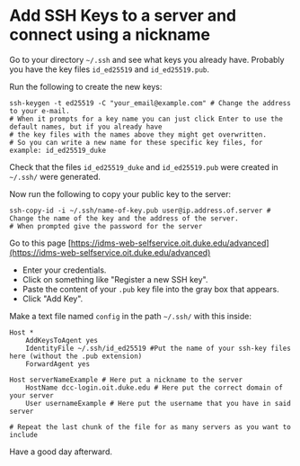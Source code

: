 # Add SSH Keys to a server and connect using a nickname

Go to your directory `~/.ssh` and see what keys you already have. Probably you have the key files `id_ed25519` and `id_ed25519.pub`.

Run the following to create the new keys: 
~~~
ssh-keygen -t ed25519 -C "your_email@example.com" # Change the address to your e-mail.
# When it prompts for a key name you can just click Enter to use the default names, but if you already have
# the key files with the names above they might get overwritten.
# So you can write a new name for these specific key files, for example: id_ed25519_duke
~~~
Check that the files `id_ed25519_duke` and `id_ed25519.pub` were created in `~/.ssh/` were generated.  

Now run the following to copy your public key to the server:
~~~
ssh-copy-id -i ~/.ssh/name-of-key.pub user@ip.address.of.server # Change the name of the key and the address of the server.
# When prompted give the password for the server
~~~

Go to this page [https://idms-web-selfservice.oit.duke.edu/advanced](https://idms-web-selfservice.oit.duke.edu/advanced) 
- Enter your credentials.  
- Click on something like "Register a new SSH key".  
- Paste the content of your `.pub` key file into the gray box that appears.  
- Click "Add Key".  

Make a text file named `config` in the path `~/.ssh/` with this inside:
~~~
Host *
    AddKeysToAgent yes
    IdentityFile ~/.ssh/id_ed25519 #Put the name of your ssh-key files here (without the .pub extension)
    ForwardAgent yes

Host serverNameExample # Here put a nickname to the server
    HostName dcc-login.oit.duke.edu # Here put the correct domain of your server
    User usernameExample # Here put the username that you have in said server

# Repeat the last chunk of the file for as many servers as you want to include
~~~

Have a good day afterward.
